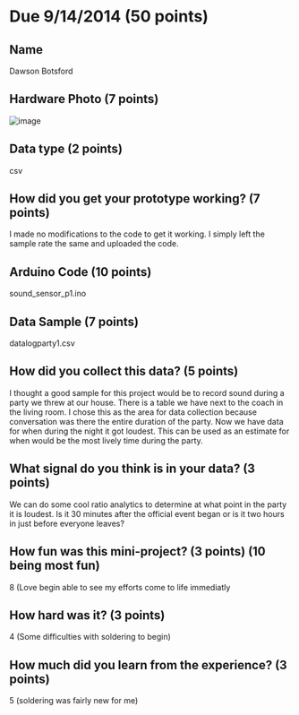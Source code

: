# Due 9/14/2014  (50 points)


## Name
Dawson Botsford

## Hardware Photo (7 points)
![image](http://i.imgur.com/eWUrheC.jpg)

## Data type (2 points) 
csv

## How did you get your prototype working? (7 points)
I made no modifications to the code to get it working. I simply left the sample rate the same and uploaded the code.

## Arduino Code (10 points)
sound_sensor_p1.ino

## Data Sample (7 points)
datalogparty1.csv

## How did you collect this data? (5 points)
I thought a good sample for this project would be to record sound during a party we threw at our house. There is a table we have next to the coach in the living room. I chose this as the area for data collection because conversation was there the entire duration of the party. Now we have data for when during the night it got loudest. This can be used as an estimate for when would be the most lively time during the party. 

## What signal do you think is in your data? (3 points)
We can do some cool ratio analytics to determine at what point in the party it is loudest. Is it 30 minutes after the official event began or is it two hours in just before everyone leaves? 

## How fun was this mini-project? (3 points) (10 being most fun)
8 (Love begin able to see my efforts come to life immediatly

## How hard was it? (3 points)
4 (Some difficulties with soldering to begin)

## How much did you learn from the experience? (3 points)
5 (soldering was fairly new for me)
